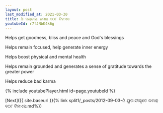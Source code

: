 ```yaml
---
layout: post
last_modified_at: 2021-03-30
title: ଓଁ ଦଣ୍ଡାୟ ନମାହ ୧୦୮ ଟିମଏସ
youtubeId: r7fJNbK4k6g
---
```

 
 
Helps get goodness, bliss and peace and God's blessings
 
Helps remain focused, help generate inner energy 
 
Helps boost physical and mental health 
 
Helps remain grounded and generates a sense of gratitude towards the greater power 
 
Helps reduce bad karma
 
 
 
 


{% include youtubePlayer.html id=page.youtubeId %}
 
[Next]({{ site.baseurl }}{% link  split1/_posts/2012-09-03-ଓଁ ୟୁଗାଡୀକୃତେ ନମାହ  ୧୦୮ ଟିମଏସ.md%})
 
